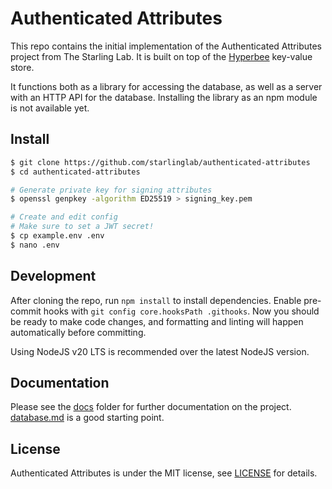 # Authenticated Attributes

This repo contains the initial implementation of the Authenticated Attributes project from The Starling Lab. It is built on top of the [Hyperbee](https://docs.pears.com/building-blocks/hyperbee) key-value store.

It functions both as a library for accessing the database, as well as a server with an HTTP API for the database.
Installing the library as an npm module is not available yet.

## Install

```bash
$ git clone https://github.com/starlinglab/authenticated-attributes
$ cd authenticated-attributes

# Generate private key for signing attributes
$ openssl genpkey -algorithm ED25519 > signing_key.pem

# Create and edit config
# Make sure to set a JWT secret!
$ cp example.env .env
$ nano .env
```

## Development

After cloning the repo, run `npm install` to install dependencies. Enable pre-commit hooks with `git config core.hooksPath .githooks`. Now you should be ready to make code changes, and formatting and linting will happen automatically before committing.

Using NodeJS v20 LTS is recommended over the latest NodeJS version.

## Documentation

Please see the [docs](./docs/) folder for further documentation on the project. [database.md](./docs/database.md) is a good starting point.

## License

Authenticated Attributes is under the MIT license, see [LICENSE](./LICENSE) for details.
